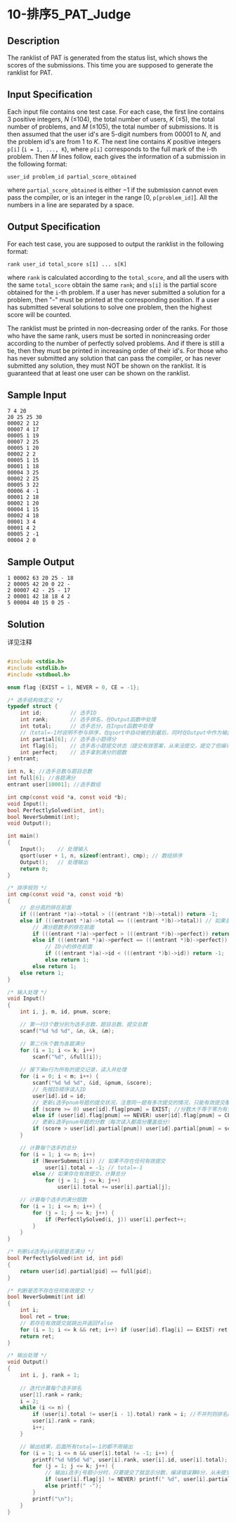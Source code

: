 # 10-排序5_PAT_Judge

## Description

The ranklist of PAT is generated from the status list, which shows the scores of the submissions. This time you are supposed to generate the ranklist for PAT.



## Input Specification

Each input file contains one test case. For each case, the first line contains 3 positive integers, *N* (≤104), the total number of users, *K* (≤5), the total number of problems, and *M* (≤105), the total number of submissions. It is then assumed that the user id's are 5-digit numbers from 00001 to *N*, and the problem id's are from 1 to *K*. The next line contains *K* positive integers `p[i]` (`i = 1, ..., K`), where `p[i]` corresponds to the full mark of the i-th problem. Then *M* lines follow, each gives the information of a submission in the following format:

```
user_id problem_id partial_score_obtained
```

where `partial_score_obtained` is either −1 if the submission cannot even pass the compiler, or is an integer in the range [0, `p[problem_id]`]. All the numbers in a line are separated by a space.



## Output Specification

For each test case, you are supposed to output the ranklist in the following format:

```
rank user_id total_score s[1] ... s[K]
```

where `rank` is calculated according to the `total_score`, and all the users with the same `total_score` obtain the same `rank`; and `s[i]` is the partial score obtained for the `i`-th problem. If a user has never submitted a solution for a problem, then "-" must be printed at the corresponding position. If a user has submitted several solutions to solve one problem, then the highest score will be counted.

The ranklist must be printed in non-decreasing order of the ranks. For those who have the same rank, users must be sorted in nonincreasing order according to the number of perfectly solved problems. And if there is still a tie, then they must be printed in increasing order of their id's. For those who has never submitted any solution that can pass the compiler, or has never submitted any solution, they must NOT be shown on the ranklist. It is guaranteed that at least one user can be shown on the ranklist.



## Sample Input

```
7 4 20
20 25 25 30
00002 2 12
00007 4 17
00005 1 19
00007 2 25
00005 1 20
00002 2 2
00005 1 15
00001 1 18
00004 3 25
00002 2 25
00005 3 22
00006 4 -1
00001 2 18
00002 1 20
00004 1 15
00002 4 18
00001 3 4
00001 4 2
00005 2 -1
00004 2 0

```



## Sample Output

```
1 00002 63 20 25 - 18
2 00005 42 20 0 22 -
2 00007 42 - 25 - 17
2 00001 42 18 18 4 2
5 00004 40 15 0 25 -
```



## Solution

详见注释

```C

#include <stdio.h>
#include <stdlib.h>
#include <stdbool.h>

enum flag {EXIST = 1, NEVER = 0, CE = -1};

/* 选手结构体定义 */
typedef struct {
    int id;         // 选手ID
    int rank;       // 选手排名，在Output函数中处理
    int total;      // 选手总分，在Input函数中处理
    //（total=-1时说明不参与排序，在qsort中自动被扔到最后，同时在Output中作为输出控制）
    int partial[6]; // 选手各小题得分
    int flag[6];    // 选手各小题提交状态（提交有效答案，从来没提交，提交了但编译错误）
    int perfect;    // 选手拿到满分的题数
} entrant;

int n, k; //选手总数与题目总数
int full[6]; //各题满分
entrant user[10001]; //选手数组

int cmp(const void *a, const void *b);
void Input();
bool PerfectlySolved(int, int);
bool NeverSubmmit(int);
void Output();

int main()
{
    Input();    // 处理输入
    qsort(user + 1, n, sizeof(entrant), cmp); // 数组排序
    Output();   // 处理输出
    return 0;
}

/* 排序规则 */
int cmp(const void *a, const void *b)
{
    // 总分高的排在前面
    if (((entrant *)a)->total > (((entrant *)b)->total)) return -1;
    else if (((entrant *)a)->total == (((entrant *)b)->total)) // 如果总分相同
        // 满分题数多的排在前面
        if (((entrant *)a)->perfect > (((entrant *)b)->perfect)) return -1;
        else if (((entrant *)a)->perfect == (((entrant *)b)->perfect)) // 如果满分题数也相同
            // ID小的排在前面
            if (((entrant *)a)->id < (((entrant *)b)->id)) return -1;
            else return 1;
        else return 1;
    else return 1;
}

/* 输入处理 */
void Input()
{
    int i, j, m, id, pnum, score;

    // 第一行3个数分别为选手总数、题目总数、提交总数
    scanf("%d %d %d", &n, &k, &m);

    // 第二行k个数为各题满分
    for (i = 1; i <= k; i++)
        scanf("%d", &full[i]);
    
    // 接下来m行为所有的提交记录，读入并处理
    for (i = 0; i < m; i++) {
        scanf("%d %d %d", &id, &pnum, &score);
        // 先按ID顺序读入ID
        user[id].id = id;
        // 更新i选手pnum号题的提交状况，注意同一题有多次提交的情况，只能有效提交覆盖无效提交
        if (score >= 0) user[id].flag[pnum] = EXIST; //分数大于等于零为有效提交
        else if (user[id].flag[pnum] == NEVER) user[id].flag[pnum] = CE; //分数-1为编译错误
        // 更新i选手pnum号题的分数（每次读入都高分覆盖低分）
        if (score > user[id].partial[pnum]) user[id].partial[pnum] = score;
    }

    // 计算每个选手的总分
    for (i = 1; i <= n; i++)
        if (NeverSubmmit(i)) // 如果不存在任何有效提交
            user[i].total = -1; // total=-1
        else // 如果存在有效提交，计算总分
            for (j = 1; j <= k; j++)
                user[i].total += user[i].partial[j];

    // 计算每个选手的满分题数
    for (i = 1; i <= n; i++) {
        for (j = 1; j <= k; j++) {
            if (PerfectlySolved(i, j)) user[i].perfect++;
        }
    }
}

/* 判断id选手pid号题是否满分 */
bool PerfectlySolved(int id, int pid)
{
    return user[id].partial[pid] == full[pid];
}

/* 判断是否不存在任何有效提交 */
bool NeverSubmmit(int id)
{
    int i;
    bool ret = true;
    // 若存在有效提交就跳出并返回false
    for (i = 1; i <= k && ret; i++) if (user[id].flag[i] == EXIST) ret = false;
    return ret;
}

/* 输出处理 */
void Output()
{
    int i, j, rank = 1;
    
    // 迭代计算每个选手排名
    user[1].rank = rank;
    i = 2;
    while (i <= n) {
        if (user[i].total != user[i - 1].total) rank = i; //不并列则排名跳转
        user[i].rank = rank;
        i++;
    }

    // 输出结果，后面所有total=-1的都不用输出
    for (i = 1; i <= n && user[i].total != -1; i++) {
        printf("%d %05d %d", user[i].rank, user[i].id, user[i].total);
        for (j = 1; j <= k; j++) {
            // 输出i选手j号题小分时，只要提交了就显示分数，编译错误算0分，从未提交才输出"-"
            if (user[i].flag[j] != NEVER) printf(" %d", user[i].partial[j]);
            else printf(" -");
        }
        printf("\n");
    }
}
```

